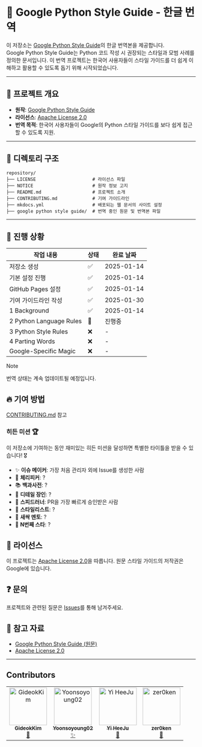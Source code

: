# 📘 Google Python Style Guide - 한글 번역

이 저장소는 [Google Python Style Guide](https://google.github.io/styleguide/pyguide.html)의 한글 번역본을 제공합니다.  
Google Python Style Guide는 Python 코드 작성 시 권장되는 스타일과 모범 사례를 정의한 문서입니다.
이 번역 프로젝트는 한국어 사용자들이 스타일 가이드를 더 쉽게 이해하고 활용할 수 있도록 돕기 위해 시작되었습니다.

---

## 📌 프로젝트 개요

- **원작**: [Google Python Style Guide](https://google.github.io/styleguide/pyguide.html)
- **라이선스**: [Apache License 2.0](./LICENSE)
- **번역 목적**: 한국어 사용자들이 Google의 Python 스타일 가이드를 보다 쉽게 접근할 수 있도록 지원.

---

## 📂 디렉토리 구조

```
repository/
├── LICENSE                     # 라이선스 파일
├── NOTICE                      # 원작 정보 고지
├── README.md                   # 프로젝트 소개
├── CONTRIBUTING.md             # 기여 가이드라인
├── mkdocs.yml                  # 배포되는 웹 문서의 사이트 설정
├── google python style guide/  # 번역 중인 원문 및 번역본 파일
```

---

## 🚀 진행 상황

| 작업 내용               | 상태 | 완료 날짜  |
| ----------------------- | ---- | ---------- |
| 저장소 생성             | ✅   | 2025-01-14 |
| 기본 설정 진행          | ✅   | 2025-01-14 |
| GitHub Pages 설정       | ✅   | 2025-01-14 |
| 기여 가이드라인 작성    | ✅   | 2025-01-30 |
| 1 Background            | ✅   | 2025-01-14 |
| 2 Python Language Rules | 🔨   | 진행중     |
| 3 Python Style Rules    | ❌   | -          |
| 4 Parting Words         | ❌   | -          |
| Google-Specific Magic   | ❌   | -          |

> [!NOTE]
> 번역 상태는 계속 업데이트될 예정입니다.

## 🔥 기여 방법

[CONTRIBUTING.md](CONTRIBUTING.md) 참고

### 히든 미션 🏆

이 저장소에 기여하는 동안 재미있는 히든 미션을 달성하면 특별한 타이틀을 받을 수 있습니다! 🎖️

- ✨ **이슈 메이커**: 가장 처음 관리자 외에 Issue를 생성한 사람
- 🍒 **체리피커**: ?
- 📚 **백과사전**: ?
- 🧐 **디테일 장인**: ?
- 🚀 **스피드러너**: PR을 가장 빠르게 승인받은 사람
- 🎨 **스타일리스트**: ?
- 🌱 **새싹 멘토**: ?
- 🌟 **N번째 스타**: ?

## 📄 라이선스

이 프로젝트는 [Apache License 2.0](LICENSE)을 따릅니다. 원문 스타일 가이드의 저작권은 Google에 있습니다.

## ❓ 문의

프로젝트와 관련된 질문은 [Issues](https://github.com/GideokKim/google-python-style-guide-kr/issues)를 통해 남겨주세요.

## 📖 참고 자료

- [Google Python Style Guide (원문)](https://google.github.io/styleguide/pyguide.html)
- [Apache License 2.0](http://www.apache.org/licenses/LICENSE-2.0)

---

## Contributors

<!-- ALL-CONTRIBUTORS-LIST:START - Do not remove or modify this section -->
<!-- prettier-ignore-start -->
<!-- markdownlint-disable -->
<table>
  <tbody>
    <tr>
      <td align="center"><a href="https://github.com/GideokKim"><img src="https://avatars.githubusercontent.com/u/79832255?v=4" width="100px;" alt="GideokKim"/><br /><sub><b>GideokKim</b></sub></a><br /><a href="#maintenance-GideokKim" title="Maintenance">🚧</a></td>
      <td align="center"><a href="https://github.com/Yoonsoyoung02"><img src="https://avatars.githubusercontent.com/u/192282690?v=4" width="100px;" alt="Yoonsoyoung02"/><br /><sub><b>Yoonsoyoung02</b></sub></a><br /><a href="#issue-maker" title="Issue Maker">✨</a></td>
      <td align="center"><a href="https://github.com/YiHeeJu"><img src="https://avatars.githubusercontent.com/u/177398433?v=4" width="100px;" alt="Yi HeeJu"/><br /><sub><b>Yi HeeJu</b></sub></a><br /><a href="#speed-runner" title="Speed Runner">🚀</a></td>
      <td align="center"><a href="https://github.com/zer0ken"><img src="https://avatars.githubusercontent.com/u/31297454?v=4" width="100px;" alt="zer0ken"/><br /><sub><b>zer0ken</b></sub></a><br /><a href="#contributor" title="Contributor">🤝</a></td>
    </tr>
  </tbody>
</table>

<!-- markdownlint-restore -->
<!-- prettier-ignore-end -->

<!-- ALL-CONTRIBUTORS-LIST:END -->

<br/>
